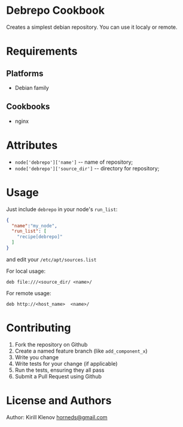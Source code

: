 Debrepo Cookbook
================

Creates a simplest debian repository. You can use it localy or remote.


Requirements
============

Platforms
---------

* Debian family

Cookbooks
---------

* nginx


Attributes
==========

* `node['debrepo']['name']` -- name of repository;
* `node['debrepo']['source_dir']` -- directory for repository;


Usage
=====

Just include `debrepo` in your node's `run_list`:

```json
{
  "name":"my_node",
  "run_list": [
    "recipe[debrepo]"
  ]
}
```

and edit your `/etc/apt/sources.list`

For local usage:
```
deb file:///<source_dir/ <name>/
```

For remote usage:
```
deb http://<host_name>  <name>/
```


Contributing
============
1. Fork the repository on Github
2. Create a named feature branch (like `add_component_x`)
3. Write you change
4. Write tests for your change (if applicable)
5. Run the tests, ensuring they all pass
6. Submit a Pull Request using Github


License and Authors
===================
Author: Kirill Klenov <horneds@gmail.com>
